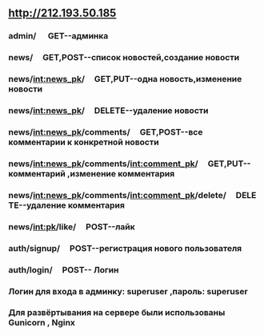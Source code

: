 ## http://212.193.50.185
### admin/ &nbsp;&nbsp;&nbsp;&nbsp;&nbsp;GET--админка
### news/&nbsp;&nbsp;&nbsp;&nbsp;&nbsp;GET,POST--список новостей,создание новости
### news/<int:news_pk>/&nbsp;&nbsp;&nbsp;&nbsp;&nbsp;GET,PUT--одна новость,изменение новости
### news/<int:news_pk>/&nbsp;&nbsp;&nbsp;&nbsp;&nbsp;DELETE--удаление новости
### news/<int:news_pk>/comments/&nbsp;&nbsp;&nbsp;&nbsp;&nbsp;GET,POST--все комментарии к конкретной новости
### news/<int:news_pk>/comments/<int:comment_pk>/&nbsp;&nbsp;&nbsp;&nbsp;&nbsp;GET,PUT--комментарий ,изменение комментария 
### news/<int:news_pk>/comments/<int:comment_pk>/delete/&nbsp;&nbsp;&nbsp;&nbsp;&nbsp;DELETE--удаление комментария
### news/<int:pk>/like/&nbsp;&nbsp;&nbsp;&nbsp;&nbsp;POST--лайк
### auth/signup/&nbsp;&nbsp;&nbsp;&nbsp;&nbsp;POST--регистрация нового пользователя
### auth/login/&nbsp;&nbsp;&nbsp;&nbsp;&nbsp;POST-- Логин 

### Логин для входа в админку: superuser ,пароль: superuser

### Для развёртывания на сервере были использованы Gunicorn , Nginx 
